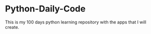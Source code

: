 # Python-Daily-Code
This is my 100 days python learning repository with the apps that I will create.
